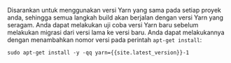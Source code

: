 Disarankan untuk menggunakan versi Yarn yang sama pada setiap proyek anda, sehingga semua langkah build akan berjalan dengan versi Yarn yang seragam. Anda dapat melakukan uji coba versi Yarn baru sebelum melakukan migrasi dari versi lama ke versi baru. Anda dapat melakukannya dengan menambahkan nomor versi pada perintah `apt-get install`:

    sudo apt-get install -y -qq yarn={{site.latest_version}}-1